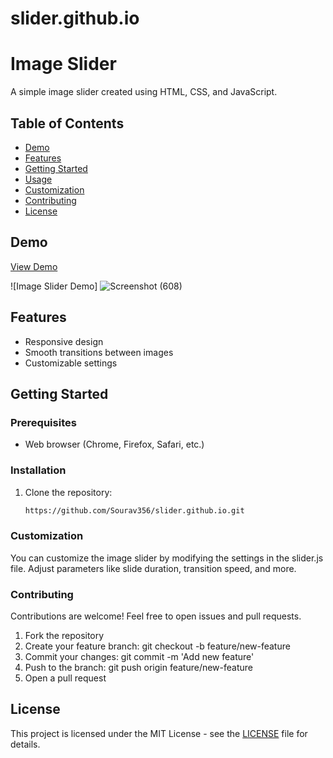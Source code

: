 # slider.github.io


# Image Slider


A simple image slider created using HTML, CSS, and JavaScript.


## Table of Contents
- [Demo](#demo)
- [Features](#features)
- [Getting Started](#getting-started)
- [Usage](#usage)
- [Customization](#customization)
- [Contributing](#contributing)
- [License](#license)


## Demo


[View Demo](https://sourav356.github.io/slider.github.io/)  <!-- Add the link to your live demo here -->


![Image Slider Demo]  <!-- Add a screenshot or gif of your image slider -->
![Screenshot (608)](https://github.com/Sourav356/slider.github.io/assets/137917513/154b2026-6cc9-410c-bafd-3862ca3511f8)


## Features


- Responsive design
- Smooth transitions between images
- Customizable settings


## Getting Started


### Prerequisites


- Web browser (Chrome, Firefox, Safari, etc.)


### Installation


1. Clone the repository:
   

   ```bash
   https://github.com/Sourav356/slider.github.io.git


### Customization


You can customize the image slider by modifying the settings in the slider.js file. Adjust parameters like slide duration, transition speed, and more.


### Contributing


Contributions are welcome! Feel free to open issues and pull requests.


1. Fork the repository
2. Create your feature branch: git checkout -b feature/new-feature
3. Commit your changes: git commit -m 'Add new feature'
4. Push to the branch: git push origin feature/new-feature
5. Open a pull request

   
## License


This project is licensed under the MIT License - see the [LICENSE](https://github.com/Sourav356/slider.github.io/blob/main/LICENSE) file for details.

